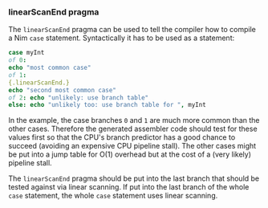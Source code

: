 ### linearScanEnd pragma

The `linearScanEnd` pragma can be used to tell the compiler how to
compile a Nim `case` statement.
Syntactically it has to be used as a statement:

```nim
case myInt
of 0:
echo "most common case"
of 1:
{.linearScanEnd.}
echo "second most common case"
of 2: echo "unlikely: use branch table"
else: echo "unlikely too: use branch table for ", myInt
```

In the example, the case branches `0` and `1` are much more common than
the other cases. Therefore the generated assembler code should test for
these values first so that the CPU\'s branch predictor has a good chance
to succeed (avoiding an expensive CPU pipeline stall). The other cases
might be put into a jump table for O(1) overhead but at the cost of a
(very likely) pipeline stall.

The `linearScanEnd` pragma should be put into the last branch that
should be tested against via linear scanning. If put into the last
branch of the whole `case` statement, the whole `case` statement uses
linear scanning.

